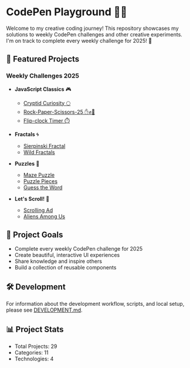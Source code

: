 # CodePen Playground 🎨💡

Welcome to my creative coding journey! This repository showcases my solutions to weekly CodePen challenges and other creative experiments. I'm on track to complete every weekly challenge for 2025! 🚀

## 🌟 Featured Projects

### Weekly Challenges 2025

- **JavaScript Classics** 🎮

  - [Cryptid Curiosity 🌕](https://codepen.io/Philip-Walsh/pen/Baggzgr)
  - [Rock-Paper-Scissors-25 ✋✊🖖](https://codepen.io/Philip-Walsh/pen/RwzevxJ)
  - [Flip-clock Timer ⏱️](https://codepen.io/Philip-Walsh/pen/gONJYdM)

- **Fractals** 🌀

  - [Sierpinski Fractal](https://codepen.io/Philip-Walsh/pen/LYKebJW)
  - [Wild Fractals](https://codepen.io/Philip-Walsh/pen/mdZpOoL)

- **Puzzles** 🧩

  - [Maze Puzzle](https://codepen.io/Philip-Walsh/pen/QWXNaax)
  - [Puzzle Pieces](https://codepen.io/Philip-Walsh/pen/mdZPLZB)
  - [Guess the Word](https://codepen.io/Philip-Walsh/pen/ExBKoPM)

- **Let's Scroll!** 📜
  - [Scrolling Ad](https://codepen.io/Philip-Walsh/pen/ExzzEVb)
  - [Aliens Among Us](https://codepen.io/Philip-Walsh/pen/oNKvJNv)

## 🎯 Project Goals

- Complete every weekly CodePen challenge for 2025
- Create beautiful, interactive UI experiences
- Share knowledge and inspire others
- Build a collection of reusable components

## 🛠️ Development

For information about the development workflow, scripts, and local setup, please see [DEVELOPMENT.md](DEVELOPMENT.md).

## 📊 Project Stats

- Total Projects: 29
- Categories: 11
- Technologies: 4
